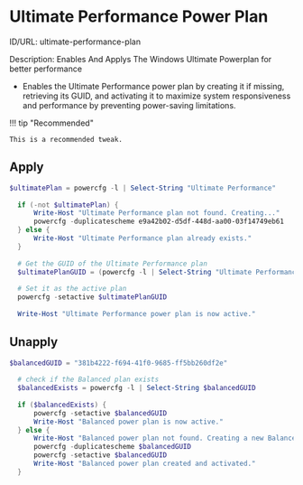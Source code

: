 # Ultimate Performance Power Plan
ID/URL: ultimate-performance-plan

Description: Enables And Applys The Windows Ultimate Powerplan for better performance

- Enables the Ultimate Performance power plan by creating it if missing, retrieving its GUID, and activating it to maximize system responsiveness and performance by preventing power-saving limitations.



!!! tip "Recommended"

    This is a recommended tweak.
## Apply
```powershell
$ultimatePlan = powercfg -l | Select-String "Ultimate Performance"
  
  if (-not $ultimatePlan) {
      Write-Host "Ultimate Performance plan not found. Creating..." 
      powercfg -duplicatescheme e9a42b02-d5df-448d-aa00-03f14749eb61
  } else {
      Write-Host "Ultimate Performance plan already exists." 
  }
  
  # Get the GUID of the Ultimate Performance plan
  $ultimatePlanGUID = (powercfg -l | Select-String "Ultimate Performance").ToString().Split()[3]
  
  # Set it as the active plan
  powercfg -setactive $ultimatePlanGUID
  
  Write-Host "Ultimate Performance power plan is now active." 
```

## Unapply
```powershell
$balancedGUID = "381b4222-f694-41f0-9685-ff5bb260df2e"
  
  # check if the Balanced plan exists
  $balancedExists = powercfg -l | Select-String $balancedGUID
  
  if ($balancedExists) {
      powercfg -setactive $balancedGUID
      Write-Host "Balanced power plan is now active." 
  } else {
      Write-Host "Balanced power plan not found. Creating a new Balanced plan..." 
      powercfg -duplicatescheme $balancedGUID
      powercfg -setactive $balancedGUID
      Write-Host "Balanced power plan created and activated." 
  }
```
